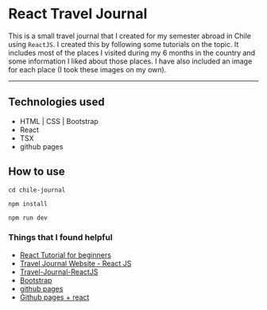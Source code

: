 # React Travel Journal

This is a small travel journal that I created for my semester abroad in Chile using `ReactJS`. I created this by following some tutorials on the topic. It includes most of the places I visited during my 6 months in the country and some information I liked about those places. I have also included an image for each place (I took these images on my own).

---

## Technologies used

- HTML | CSS | Bootstrap
- React
- TSX
- github pages

## How to use

```
cd chile-journal
```

```
npm install
```

```
npm run dev
```

### Things that I found helpful

- [React Tutorial for beginners](https://www.youtube.com/watch?v=SqcY0GlETPk)
- [ Travel Journal Website - React JS ](https://www.youtube.com/watch?v=eipM1smJBEU)
- [Travel-Journal-ReactJS](https://github.com/hmjatt/Travel-Journal-ReactJS/tree/main)
- [Bootstrap](https://getbootstrap.com/)
- [github pages](https://docs.github.com/en/pages/getting-started-with-github-pages/configuring-a-publishing-source-for-your-github-pages-site)
- [Github pages + react](https://create-react-app.dev/docs/deployment/#github-pages)
